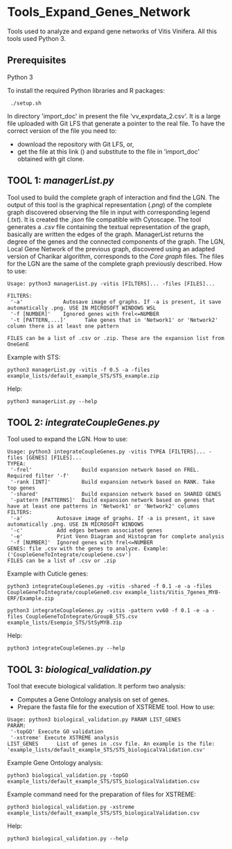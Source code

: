 # Tools_Expand_Genes_Network
 Tools used to analyze and expand gene networks of Vitis Vinifera. All this tools used Python 3.

## Prerequisites
 Python 3

 To install the required Python libraries and R packages:
 ```
  ./setup.sh
 ```

 In directory 'import_doc' in present the file 'vv_exprdata_2.csv'.  It is a large file uploaded with Git LFS that generate a pointer to the real file. To have the correct version of the file you need to:
  - download the repository with Git LFS, or,
  - get the file at this link (<!--insert link-->) and substitute to the file in 'import_doc' obtained with git clone.
 <!-- Use *requirements.txt* to install the required libraries:
 ```
  pip3 install -r import_doc/requirements.txt
 ``` -->
 <!-- Library of Python (install with pip3):
   * *datetime*
   ```
    pip3 install datetime
   ```
   * *pandas*
   ```
    pip3 install pandas
   ```
   * *rpy2*
   ```
    pip3 install rpy2
   ```
   * *matplotlib*
   ```
    pip3 install matplotlib
   ```
   * *matplotlib-venn*
   ```
    pip3 install matplotlib-venn
   ```
   * *networkx*
   ```
    pip3 install networkx
   ```
   * *numpy*
   ```
    pip3 install numpy
   ```
   * *scipy*
   ```
    pip3 install scipy
   ```
   * *rpack*
   ```
    pip3 install rectangle-packer
   ``` -->

   <!-- Install *topGO* library:
   ```
    if (!requireNamespace("BiocManager", quietly = TRUE))
    install.packages("BiocManager")

    BiocManager::install("topGO")
   ``` -->

## TOOL 1: *managerList.py*
Tool used to build the complete graph of interaction and find the LGN.
The output of this tool is the graphical representation (*.png*) of the complete graph discovered observing the file in input with corresponding legend (*.txt*). It is created the *.json* file compatible with Cytoscape. The tool generates a *.csv* file containing the textual representation of the graph, basically are written the edges of the graph. ManagerList returns the degree of the genes and the connected components of the graph.
The LGN, Local Gene Network of the previous graph, discovered using an adapted version of Charikar algorithm, corresponds to the *Core graph* files. The files for the LGN are the same of the complete graph previously described.
How to use:
```
Usage: python3 managerList.py -vitis [FILTERS]... -files [FILES]...

FILTERS:
 '-a'             Autosave image of graphs. If -a is present, it save automatically .png. USE IN MICROSOFT WINDOWS WSL
 '-f [NUMBER]'    Ignored genes with frel<=NUMBER
 '-t [PATTERN,...]'      Take genes that in 'Network1' or 'Network2' column there is at least one pattern

FILES can be a list of .csv or .zip. These are the expansion list from OneGenE

```
Example with STS:
```
python3 managerList.py -vitis -f 0.5 -a -files example_lists/default_example_STS/STS_example.zip
```
Help:
```
python3 managerList.py --help
```

## TOOL 2: *integrateCoupleGenes.py*
Tool used to expand the LGN.
How to use:
```
Usage: python3 integrateCoupleGenes.py -vitis TYPEA [FILTERS]... -files [GENES] [FILES]...
TYPEA:
 '-frel'                Build expansion network based on FREL. Required filter '-f'
 '-rank [INT]'          Build expansion network based on RANK. Take top genes
 '-shared'              Build expansion network based on SHARED GENES
 '-pattern [PATTERNS]'  Build expansion network based on genes that have at least one patterns in 'Network1' or 'Network2' columns
FILTERS:
 '-a'           Autosave image of graphs. If -a is present, it save automatically .png. USE IN MICROSOFT WINDOWS
 '-c'           Add edges between associated genes
 '-e'           Print Venn Diagram and Histogram for complete analysis
 '-f [NUMBER]'  Ignored genes with frel<=NUMBER
GENES: file .csv with the genes to analyze. Example: ('CoupleGeneToIntegrate/coupleGene.csv')
FILES can be a list of .csv or .zip
```
Example with Cuticle genes:
```
python3 integrateCoupleGenes.py -vitis -shared -f 0.1 -e -a -files CoupleGeneToIntegrate/coupleGene0.csv example_lists/Vitis_7genes_MYB-ERF/Example.zip

python3 integrateCoupleGenes.py -vitis -pattern vv60 -f 0.1 -e -a -files CoupleGeneToIntegrate/GroupB_STS.csv example_lists/Esempio_STS/StSyMYB.zip
```
Help:
```
python3 integrateCoupleGenes.py --help
```

## TOOL 3: *biological_validation.py*
Tool that execute biological validation. It perform two analysis:
  - Computes a Gene Ontology analysis on set of genes.
  - Prepare the fasta file for the execution of XSTREME tool.
How to use:
```
Usage: python3 biological_validation.py PARAM LIST_GENES
PARAM:
 '-topGO' Execute GO validation
 '-xstreme' Execute XSTREME analysis
LIST_GENES      List of genes in .csv file. An example is the file: 'example_lists/default_example_STS/STS_biologicalValidation.csv'
```
Example Gene Ontology analysis:
```
python3 biological_validation.py -topGO example_lists/default_example_STS/STS_biologicalValidation.csv
```
Example command need for the preparation of files for XSTREME:
```
python3 biological_validation.py -xstreme example_lists/default_example_STS/STS_biologicalValidation.csv
```
Help:
```
python3 biological_validation.py --help
```
